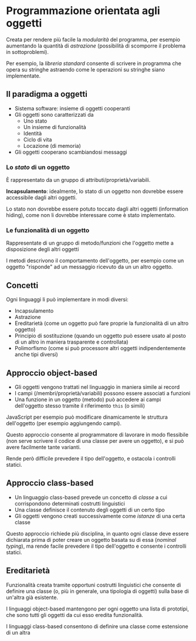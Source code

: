 # Programmazione orientata agli oggetti

Creata per rendere più facile la *modularità* del programma, per esempio aumentando la quantità di *astrazione* (possibilità di scomporre il problema in sottoproblemi).

Per esempio, la *libreria standard* consente di scrivere in programma che opera su stringhe astraendo come le operazioni su stringhe siano implementate.

## Il paradigma a oggetti

- Sistema software: insieme di oggetti cooperanti
- Gli oggetti sono caratterizzati da
	- Uno stato
	- Un insieme di funzionalità
	- Identità
	- Ciclo di vita
	- Locazione (di memoria)
- Gli oggetti cooperano scambiandosi messaggi

### Lo *stato* di un oggetto

È rappresentato da un gruppo di attributi/proprietà/variabili.

**Incapsulamento**: idealmente, lo stato di un oggetto non dovrebbe essere accessibile dagli altri oggetti.

Lo stato non dovrebbe essere potuto toccato dagli altri oggetti (information hiding), come non li dovrebbe interessare come è stato implementato.

### Le funzionalità di un oggetto

Rappresentate di un gruppo di metodo/funzioni che l'oggetto mette a disposizione degli altri oggetti

I metodi descrivono il comportamento dell'oggetto, per esempio come un oggetto "risponde" ad un messaggio ricevuto da un un altro oggetto.

## Concetti

Ogni linguaggi li può implementare in modi diversi:

- Incapsulamento
- Astrazione
- Ereditarietà (come un oggetto può fare proprie la funzionalità di un altro oggetto)
- Principio di sostituzione (quando un oggetto può essere usato al posto di un altro in maniera trasparente e controllata)
- Polimorfismo (come si può processore altri oggetti indipendentemente anche tipi diversi)

## Approccio object-based

- Gli oggetti vengono trattati nel linguaggio in maniera simile ai record
- I campi (/membri/proprietà/variabili) possono essere associati a funzioni
- Una funzione in un oggetto (metodo) può accedere ai campi dell'oggetto stesso tramite il riferimento `this` (o simili)

JavaScript per esempio può modificare dinamicamente le struttura dell'oggetto (per esempio aggiungendo campi).

Questo approccio consente al programmatore di lavorare in modo flessibile (non serve scrivere il codice di una classe per avere un oggetto), e si può avere facilmente tante varianti.

Rende però difficile prevedere il tipo dell'oggetto, e ostacola i controlli statici.

## Approccio class-based

- Un linguaggio class-based prevede un concetto di *classe* a cui corrispondono determinati costrutti linguistici
- Una classe definisce il contenuto degli oggetti di un certo tipo
- Gli oggetti vengono creati successivamente come *istanze* di una certa classe

Questo approccio richiede più disciplina, in quanto ogni classe deve essere dichiarata prima di poter creare un oggetto basata su di essa (*nominal typing*), ma rende facile prevedere il tipo dell'oggetto e consente i controlli statici.

## Ereditarietà

Funzionalità creata tramite opportuni costrutti linguistici che consente di definire una classe (o, più in generale, una tipologia di oggetti) sulla base di un'altra già esistente.

I linguaggi object-based mantengono per ogni oggetto una lista di prototipi, che sono tutti gli oggetti da cui esso eredita funzionalità.

I linguaggi class-based consentono di definire una classe come estensione di un altra